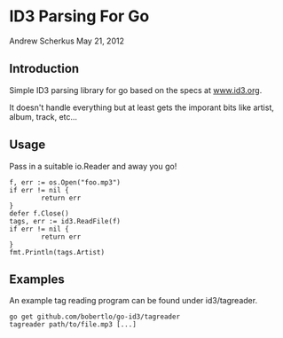 ID3 Parsing For Go
==================

Andrew Scherkus
May 21, 2012


Introduction
------------

Simple ID3 parsing library for go based on the specs at www.id3.org.

It doesn't handle everything but at least gets the imporant bits like artist,
album, track, etc...


Usage
-----
Pass in a suitable io.Reader and away you go!

    f, err := os.Open("foo.mp3")
    if err != nil {
            return err
    }
    defer f.Close()
    tags, err := id3.ReadFile(f)
    if err != nil {
            return err
    }
    fmt.Println(tags.Artist)


Examples
--------
An example tag reading program can be found under id3/tagreader.

    go get github.com/bobertlo/go-id3/tagreader
    tagreader path/to/file.mp3 [...]

